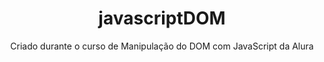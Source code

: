 <h1 align="center">javascriptDOM</h1>
<p align="center">Criado durante o curso de Manipulação do DOM com JavaScript da Alura </p>
